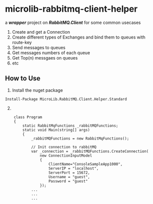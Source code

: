 # microlib-rabbitmq-client-helper
a ***wrapper*** project on ***RabbitMQ.Client*** for some common usecases

1. Create and get a Connection
2. Create different types of Exchanges and bind them to queues with route-key
3. Send messages to queues
4. Get messages numbers of each queue
5. Get Top(n) messgaes on queues
6. etc

## How to Use
1. Install the nuget package
```
Install-Package MicroLib.RabbitMQ.Client.Helper.Standard
```

2.
```
    class Program
    {
        static RabbitMqFunctions _rabbitMQFunctions;
        static void Main(string[] args)
        {
            _rabbitMQFunctions = new RabbitMqFunctions();

            // Init connection to rabbitMQ
            var _connection = _rabbitMQFunctions.CreateConnection(
                new ConnectionInputModel
                {
                    ClientName="ConsoleSampleApp1000",
                    ServerIP = "localhost",
                    ServerPort = 15672,
                    Username = "guest",
                    Password = "guest"
                });
            ...
            ...
            ...            
```
